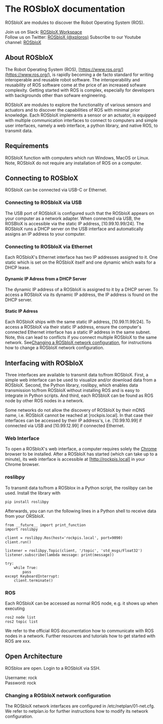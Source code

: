 # The ROSbloX documentation

ROSbloX are modules to discover the Robot Operating System (ROS).

Join us on Slack: [ROSbloX Workspace](https://join.slack.com/t/rosblox/shared_invite/zt-1c6ifc24n-OswQtNwORkq588QPNZ2KoA)  
Follow us on Twitter: [ROSbloX (@xploros)](https://twitter.com/xploros)
Subscribe to our Youtube channel: [ROSbloX](https://www.youtube.com/channel/UC8t8kygP_QODOw7MCxGZJVg)

## About ROSbloX

The Robot Operating System (ROS), [https://www.ros.org/](https://www.ros.org/), is rapidly becoming a de facto standard for writing interoperable and reusable robot software. The interoperability and reusability of ROS software come at the price of an increased sofware complexity. Getting started with ROS is complex, especially for developers with backgrounds other than sofware engineering.  

ROSbloX are modules to explore the functionality of various sensors and actuators and to discover the capabilities of ROS with minimal prior knowledge. Each ROSbloX implements a sensor or an actuator, is equipped with multiple communication interfaces to connect to computers and simple user interfaces, namely a web interface, a python library, and native ROS, to transmit data. 

## Requirements

ROSbloX function with computers which run Windows, MacOS or Linux. 
Note, ROSbloX do not require any installation of ROS on a computer.

## Connecting to ROSbloX

ROSbloX can be connected via USB-C or Ethernet.

### Connecting to ROSbloX via USB

The USB port of ROSbloX is configured such that the ROSbloX appears on your computer as a network adapter. When connected via USB, the ROSBloX is accessible via the static IP address, [10.99.10.99/24]. The ROSbloX runs a DHCP server on the USB interface and automatically assigns an IP address to your computer. 

### Connecting to ROSbloX via Ethernet 

Each ROSbloX's Ethernet interface has two IP addresses assigned to it. One static which is set on the ROSbloX itself and one dynamic which waits for a DHCP lease.

#### Dynamic IP Adress from a DHCP Server 

The dynamic IP address of a ROSbloX is assigned to it by a DHCP server. To access a ROSbloX via its dynamic IP address, the IP address is found on the DHCP server.

#### Static IP Adress

Each ROSbloX ships with the same static IP address, [10.99.11.99/24]. To access a ROSbloX via their static IP address, ensure the computer's connected Ethernet interface has a static IP address in the same subnet. Note, this can lead to conflicts if you connect multiple ROSbloX to the same network. See[Changing a ROSbloX network configuration](#changing-a-rosblox-network-configuration), for instructions how to change a ROSbloX network configuration.

## Interfacing with ROSbloX

Three interfaces are available to transmit data to/from ROSbloX. First, a simple web interface can be used to visualize and/or download data from a ROSbloX. Second, the Python library, roslibpy, which enables data transmission to/from ROSbloX without installing ROS and is easy to integrate in Python scripts. And third, each ROSbloX can be found as ROS node by other ROS nodes in a network.  

Some networks do not allow the discovery of ROSbloX by their mDNS name, i.e. ROSbloX cannot be reached at [rockpis.local]. In that case their interfaces can be accessed by their IP address's, i.e. [10.99.10.99] if connected via USB and [10.99.12.99] if connected Ethernet.

### Web Interface
To open a ROSbloX's web interface, a computer requires solely the [Chrome](https://www.google.com/chrome/) browser to be installed. After a ROSbloX has started (which can take up to a minute), its web interface is accessible at [http://rockpis.local] in your Chrome browser. 

### roslibpy

To transmit data to/from a ROSblox in a Python script, the roslibpy can be used. Install the library with 
```
pip install roslibpy
```
Afterwards, you can run the following lines in a Python shell to receive data from your ORSbloX.

```
from __future__ import print_function
import roslibpy

client = roslibpy.Ros(host='rockpis.local', port=9090)
client.run()

listener = roslibpy.Topic(client, '/topic', 'std_msgs/Float32')
listener.subscribe(lambda message: print(message))

try:
    while True:
        pass
except KeyboardInterrupt:
    client.terminate()
```


### ROS

Each ROSbloX can be accessed as normal ROS node, e.g. it shows up when executing 
```
ros2 node list
ros2 topic list
```
We refer to the official ROS documentation how to communicate with ROS nodes in a network. Further resources and tutorials how to get started with ROS are xxx.  

## Open Architecture

ROSblox are open. Login to a ROSbloX via SSH.  

Username: rock  
Password: rock  

### Changing a ROSbloX network configuration

The ROSbloX network interfaces are configured in /etc/netplan/01-net.cfg. 
We refer to netplan.io for further instructions how to modify its network configuration.
